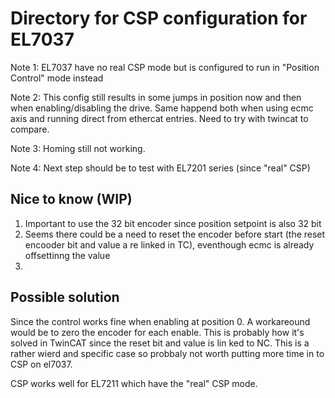 # Directory for CSP configuration for EL7037
Note 1: EL7037 have no real CSP mode but is configured to run in "Position Control" mode instead

Note 2: This config still results in some jumps in position now and then when enabling/disabling the drive.
Same happend both when using ecmc axis and running direct from ethercat entries. Need to try with twincat to compare.

Note 3: Homing still not working.

Note 4: Next step should be to test with EL7201 series (since "real" CSP)

## Nice to know (WIP)
1. Important to use the 32 bit encoder since position setpoint is also 32 bit 
2. Seems there could be a need to reset the encoder before start (the reset encooder bit and value a re linked in TC), eventhough ecmc is already offsettinng the value
3. 

## Possible solution
Since the control works fine when enabling at position 0. A workareound would be to zero the encoder for each enable. This is probably how it's solved in TwinCAT since the reset bit and value is lin ked to NC.
This is a rather wierd and specific case so probbaly not worth putting more time in to CSP on el7037.

CSP works well for EL7211 which have the "real" CSP mode.

